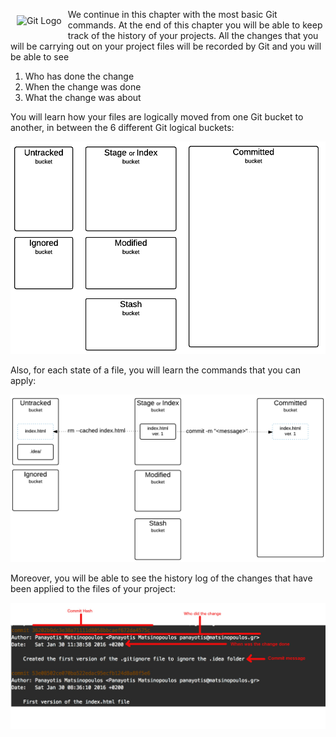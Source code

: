 <img src="http://tech-career-booster-courses.s3.amazonaws.com/01-full-stack-web-developer/sections/03-version-control-systems/chapters/02-git-basic-commands/assets/images/git-logo.png"
     alt="Git Logo" title="Git" style="float: left; margin: 10px 10px;">

We continue in this chapter with the most basic Git commands. At the end of this chapter you will be able to keep track of the history of your projects. All the changes that you will be
carrying out on your project files will be recorded by Git and you will be able to see

1. Who has done the change
2. When the change was done
3. What the change was about

You will learn how your files are logically moved from one Git bucket to another, in between the 6 different Git logical buckets:

![./images/Six Different States of a File](./images/six-different-git-logical-buckets.png)

Also, for each state of a file, you will learn the commands that you can apply:

![./images/Two Options for New File In Staging Area](./images/two-options-for-new-file-in-staging.png)

Moreover, you will be able to see the history log of the changes that have been applied to the files of your project:

![./images/Git log output important information](./images/git-log-output.jpg)

